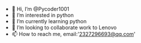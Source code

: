 - 👋 Hi, I’m @Pycoder1001
- 👀 I’m interested in python
- 🌱 I’m currently learning python
- 💞️ I’m looking to collaborate work to Lenovo
- 📫 How to reach me, email:'2327296693@qq.com'

<!---
Pycoder1001/Pycoder1001 is a ✨ special ✨ repository because its `README.md` (this file) appears on your GitHub profile.
You can click the Preview link to take a look at your changes.
--->
